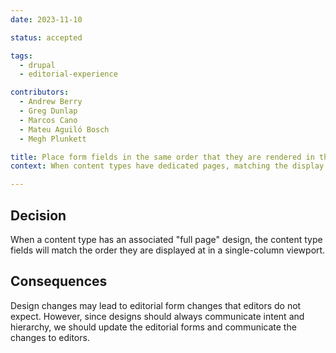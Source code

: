 ```yaml
---
date: 2023-11-10

status: accepted

tags:
  - drupal
  - editorial-experience

contributors:
  - Andrew Berry
  - Greg Dunlap
  - Marcos Cano
  - Mateu Aguiló Bosch
  - Megh Plunkett

title: Place form fields in the same order that they are rendered in the resulting page
context: When content types have dedicated pages, matching the display order makes edit forms easier to understand.

---
```

## Decision

When a content type has an associated "full page" design, the content type fields will match the order they are displayed at in a single-column viewport.

##  Consequences

Design changes may lead to editorial form changes that editors do not expect. However, since designs should always communicate intent and hierarchy, we should update the editorial forms and communicate the changes to editors.
